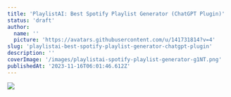 ```yaml
---
title: 'PlaylistAI: Best Spotify Playlist Generator (ChatGPT Plugin)'
status: 'draft'
author:
  name: ''
  picture: 'https://avatars.githubusercontent.com/u/141731814?v=4'
slug: 'playlistai-best-spotify-playlist-generator-chatgpt-plugin'
description: ''
coverImage: '/images/playlistai-spotify-playlist-generator-g1NT.png'
publishedAt: '2023-11-16T06:01:46.612Z'
---
```


![](/images/playlistai-spotify-playlist-generator-A4OT.png)



